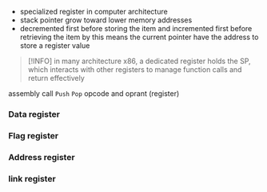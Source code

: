 - specialized register in computer architecture
- stack pointer grow toward lower memory addresses
- decremented first before storing the item and incremented first before retrieving the item by this means the current pointer have the address to store a register value

> [!INFO] in many architecture x86, a dedicated register holds the SP, which interacts with other registers to manage function calls and return effectively

assembly call `Push` `Pop` opcode and oprant (register)
### Data register
### Flag register
### Address register
### link register